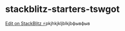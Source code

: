 # stackblitz-starters-tswgot

[Edit on StackBlitz ⚡️](https://jake.stackblitz.com/edit/stackblitz-starters-tswgot)pkjhkjkljblkjbфывфыв
